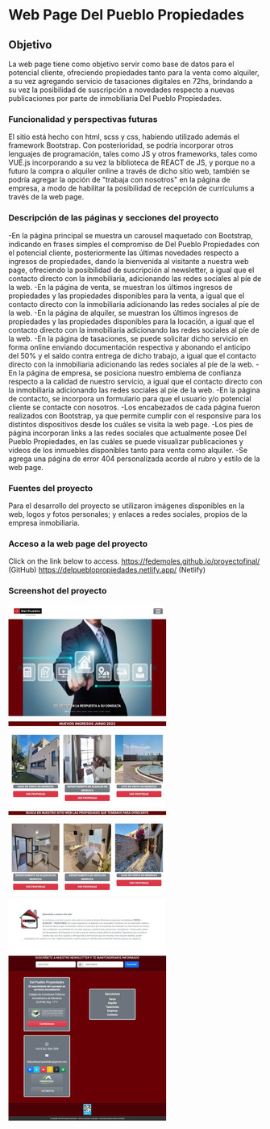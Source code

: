 # Web Page Del Pueblo Propiedades

## Objetivo
La web page tiene como objetivo servir como base de datos para el potencial cliente, ofreciendo propiedades tanto para la venta como alquiler, a su vez agregando servicio de tasaciones digitales en 72hs, brindando a su vez la posibilidad de suscripción a novedades respecto a nuevas publicaciones por parte de inmobiliaria Del Pueblo Propiedades.

### Funcionalidad y perspectivas futuras
El sitio está hecho con html, scss y css, habiendo utilizado además el framework Bootstrap. 
Con posterioridad, se podría incorporar otros lenguajes de programación, tales como JS y otros frameworks, tales como VUE.js incorporando a su vez la biblioteca de REACT de JS, y porque no a futuro la compra o alquiler online a través de dicho sitio web, también se podría agregar la opción de "trabaja con nosotros" en la página de empresa, a modo de habilitar la posibilidad de recepción de currículums a través de la web page.

### Descripción de las páginas y secciones del proyecto
-En la página principal se muestra un carousel maquetado con Bootstrap, indicando en frases simples el compromiso de Del Pueblo Propiedades con el potencial cliente, posteriormente las últimas novedades respecto a ingresos de propiedades, dando la bienvenida al visitante a nuestra web page, ofreciendo la posibilidad de suscripción al newsletter, a igual que el contacto directo con la inmobiliaria, adicionando las redes sociales al píe de la web.
-En la página de venta, se muestran los últimos ingresos de propiedades y las propiedades disponibles para la venta, a igual que el contacto directo con la inmobiliaria adicionando las redes sociales al píe de la web.
-En la página de alquiler, se muestran los últimos ingresos de propiedades y las propiedades disponibles para la locación, a igual que el contacto directo con la inmobiliaria adicionando las redes sociales al píe de la web.
-En la página de tasaciones, se puede solicitar dicho servicio en forma online enviando documentación respectiva y abonando el anticipo del 50% y el saldo contra entrega de dicho trabajo, a igual que el contacto directo con la inmobiliaria adicionando las redes sociales al píe de la web.
-En la página de empresa, se posiciona nuestro emblema de confianza respecto a la calidad de nuestro servicio, a igual que el contacto directo con la inmobiliaria adicionando las redes sociales al píe de la web.
-En la página de contacto, se incorpora un formulario para que el usuario y/o potencial cliente se contacte con nosotros.
-Los encabezados de cada página fueron realizados con Bootstrap, ya que permite cumplir con el responsive para los distintos dispositivos desde los cuáles se visita la web page.
-Los pies de página incorporan links a las redes sociales que actualmente posee Del Pueblo Propiedades, en las cuáles se puede visualizar publicaciones y videos de los inmuebles disponibles tanto para venta como alquiler.
-Se agrega una página de error 404 personalizada acorde al rubro y estilo de la web page.

### Fuentes del proyecto
Para el desarrollo del proyecto se utilizaron imágenes disponibles en la web, logos y fotos personales; y enlaces a redes sociales, propios de la empresa inmobiliaria.

### Acceso a la web page del proyecto
Click on the link below to access.
https://fedemoles.github.io/proyectofinal/ (GitHub)
https://delpueblopropiedades.netlify.app/ (Netlify)

### Screenshot del proyecto
<img src="https://github.com/fedemoles/proyectofinal/blob/main/public/demohome.jpg">
